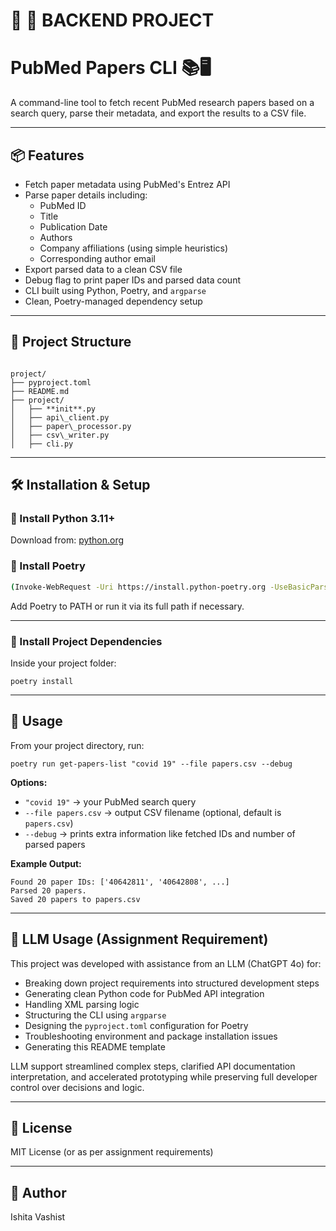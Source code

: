 # 📌 📖  BACKEND PROJECT


# PubMed Papers CLI 📚🖥️

A command-line tool to fetch recent PubMed research papers based on a search query, parse their metadata, and export the results to a CSV file.

---

## 📦 Features

- Fetch paper metadata using PubMed's Entrez API
- Parse paper details including:
  - PubMed ID
  - Title
  - Publication Date
  - Authors
  - Company affiliations (using simple heuristics)
  - Corresponding author email
- Export parsed data to a clean CSV file
- Debug flag to print paper IDs and parsed data count
- CLI built using Python, Poetry, and `argparse`
- Clean, Poetry-managed dependency setup

---

## 📂 Project Structure

```

project/
├── pyproject.toml
├── README.md
├── project/
│   ├── **init**.py
│   ├── api\_client.py
│   ├── paper\_processor.py
│   ├── csv\_writer.py
│   ├── cli.py

````

---

## 🛠️ Installation & Setup

### 📌 Install Python 3.11+

Download from: [python.org](https://www.python.org/downloads/release/python-3110/)

### 📌 Install Poetry

```bash
(Invoke-WebRequest -Uri https://install.python-poetry.org -UseBasicParsing).Content | python -
````

Add Poetry to PATH or run it via its full path if necessary.

---

### 📌 Install Project Dependencies

Inside your project folder:

```Powershell/bash
poetry install
```

---

## 🚀 Usage

From your project directory, run:

```Powershell/bash
poetry run get-papers-list "covid 19" --file papers.csv --debug
```

**Options:**

* `"covid 19"` → your PubMed search query
* `--file papers.csv` → output CSV filename (optional, default is `papers.csv`)
* `--debug` → prints extra information like fetched IDs and number of parsed papers

**Example Output:**

```
Found 20 paper IDs: ['40642811', '40642808', ...]
Parsed 20 papers.
Saved 20 papers to papers.csv
```

---

## 🤖 LLM Usage (Assignment Requirement)

This project was developed with assistance from an LLM (ChatGPT 4o) for:

* Breaking down project requirements into structured development steps
* Generating clean Python code for PubMed API integration
* Handling XML parsing logic
* Structuring the CLI using `argparse`
* Designing the `pyproject.toml` configuration for Poetry
* Troubleshooting environment and package installation issues
* Generating this README template

LLM support streamlined complex steps, clarified API documentation interpretation, and accelerated prototyping while preserving full developer control over decisions and logic.

---

## 📑 License

MIT License (or as per assignment requirements)

---

## 📧 Author

Ishita Vashist

```
